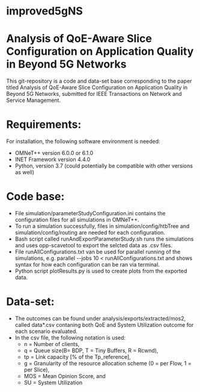 # improved5gNS
# Analysis of QoE-Aware Slice Configuration on Application Quality in Beyond 5G Networks
This git-repository is a code and data-set base corresponding to the paper titled Analysis of QoE-Aware Slice Configuration on Application Quality in Beyond 5G Networks, submitted for IEEE Transactions on Network and Service Management.

# Requirements: 
For installation, the following software environment is needed: 
- OMNeT++ version 6.0.0 or 6.1.0
- INET Framework version 4.4.0
- Python, version 3.7 (could potentially be compatible with other versions as well)

# Code base:
- File simulation/parameterStudyConfiguration.ini contains the configuration files for all simulations in OMNeT++.
- To run a simulation successfully, files in simulation/config/htbTree and simulation/config/routing are needed for each configuration. 
- Bash script called runAndExportParameterStudy.sh runs the simulations and uses opp-scavetool to export the selcted data as .csv files.
- File runAllConfigurations.txt van be used for parallel running of the simulations, e.g. parallel --jobs 10 < runAllConfigurations.txt and shows syntax for how each configuration can be ran via terminal. 
- Python script plotResults.py is used to create plots from the exported data.

# Data-set:
- The outcomes can be found under analysis/exports/extracted/mos2, called data*.csv contaning both QoE and System Utilization outcome for each scenario evaluated.
- In the csv file, the following notation is used:
  - n = Number of clients,
  - q = Queue size(B= BDP, T = Tiny Buffers, R = Rcwnd),
  - tp = Link capacity [% of the Tp_reference],
  - g = Granularity of the resource allocation scheme (0 = per Flow, 1 = per Slice),
  - MOS = Mean Opinion Score, and
  - SU = System Utilization



